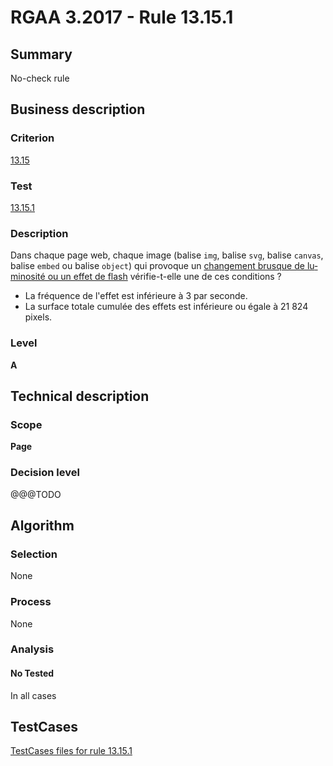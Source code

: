 # RGAA 3.2017 - Rule 13.15.1

## Summary
No-check rule


## Business description

### Criterion
[13.15](http://references.modernisation.gouv.fr/rgaa-accessibilite/criteres.html#crit-13-15)

### Test
[13.15.1](http://references.modernisation.gouv.fr/rgaa-accessibilite/criteres.html#test-13-15-1)

### Description
<div lang="fr">Dans chaque page web, chaque image (balise <code lang="en">img</code>, balise <code lang="en">svg</code>, balise <code lang="en">canvas</code>, balise <code lang="en">embed</code> ou balise <code lang="en">object</code>) qui provoque un <a href="http://references.modernisation.gouv.fr/rgaa-accessibilite/glossaire.html#changements-brusques-de-luminosite">changement brusque de luminosit&#xE9; ou un effet de flash</a> v&#xE9;rifie-t-elle une de ces conditions&nbsp;? <ul><li>La fr&#xE9;quence de l'effet est inf&#xE9;rieure &#xE0; 3 par seconde.</li> <li>La surface totale cumul&#xE9;e des effets est inf&#xE9;rieure ou &#xE9;gale &#xE0; 21&nbsp;824 pixels.</li> </ul></div>

### Level
**A**


## Technical description

### Scope
**Page**

### Decision level
@@@TODO


## Algorithm

### Selection
None

### Process
None

### Analysis

#### No Tested
In all cases


##  TestCases

[TestCases files for rule 13.15.1](https://github.com/Asqatasun/Asqatasun/tree/develop/rules/rules-rgaa3.2017/src/test/resources/testcases/rgaa32017/Rgaa32017Rule131501/)



